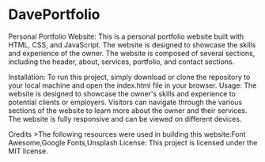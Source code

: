 # DavePortfolio
Personal Portfolio Website: This is a personal portfolio website built with HTML, CSS, and JavaScript. The website is designed to showcase the skills and experience of the owner. The website is composed of several sections, including the header, about, services, portfolio, and contact sections.

Installation: To run this project, simply download or clone the repository to your local machine and open the index.html file in your browser.
Usage: The website is designed to showcase the owner's skills and experience to potential clients or employers. Visitors can navigate through the various sections of the website to learn more about the owner and their services. The website is fully responsive and can be viewed on different devices.

Credits >The following resources were used in building this website:Font Awesome,Google Fonts,Unsplash
License: This project is licensed under the MIT license.
